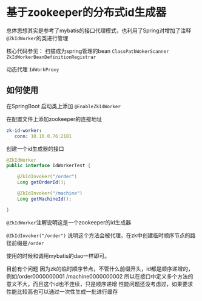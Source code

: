 # 基于zookeeper的分布式id生成器

总体思想其实是参考了mybatis的接口代理模式，也利用了Spring对增加了注释`@ZkIdWorker`的类进行管理

核心代码参见：
扫描成为spring管理的bean
`ClassPathWokerScanner`
`ZkIdWorkerBeanDefinitionRegistrar`

动态代理
`IdWorkProxy`

## 如何使用

在SpringBoot 启动类上添加
`@EnableZkIdWorker`

在配置文件上添加zookeeper的连接地址
```yaml
zk-id-worker:
   conn: 10.10.0.76:2181
```
创建一个id生成器的接口
```java
@ZkIdWorker
public interface IdWorkerTest {

    @ZkIdInvoker("/order")
    Long getOrderId();

    @ZkIdInvoker("/machine")
    Long getMachineId();

}
```
`@ZkIdWorker`注解说明这是一个zookeeper的id生成器

`@ZkIdInvoker("/order")` 说明这个方法会被代理，在zk中创建临时顺序节点的路径前缀是`/order`

使用的时候和调用mybatis的dao一样即可。

目前有个问题
因为zk的临时顺序节点，不管什么前缀开头，id都是顺序递增的，例如/order0000000001 /machine0000000002
所以在接口中定义多个方法的意义不大，而且这个id也不连续，只是顺序递增
性能问题还没考虑过，如果要求性能比较高也可以通过一次性生成一批进行缓存
